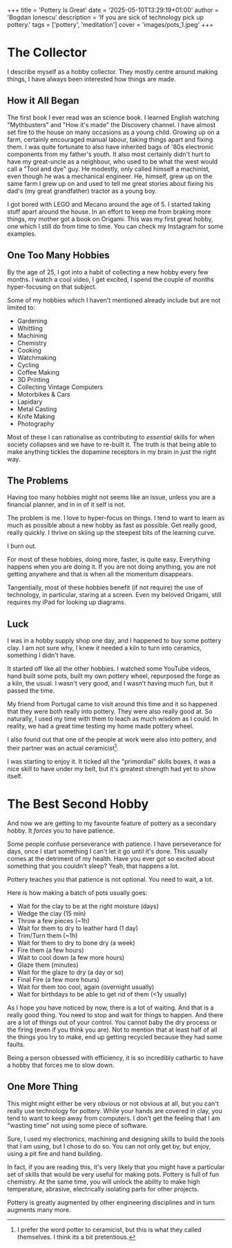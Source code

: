 +++
title = 'Pottery Is Great'
date = '2025-05-10T13:29:19+01:00'
author = 'Bogdan Ionescu'
description = 'If you are sick of technology pick up pottery.'
tags = ['pottery', 'meditation']
cover = 'images/pots_1.jpeg'
+++

# The Collector
I describe myself as a hobby collector.
They mostly centre around making things, I have always been interested how things are made.

## How it All Began
The first book I ever read was an science book. I learned English watching "Mythbusters" and "How it's made" the Discovery channel. I have almost set fire to the house on many occasions as a young child.
Growing up on a farm, certainly encouraged manual labour, taking things apart and fixing them.
I was quite fortunate to also have inherited bags of '80s electronic components from my father's youth. It also most certainly didn't hurt to have my great-uncle as a neighbour, who used to be what the west would call a "Tool and dye" guy.
He modestly, only called himself a machinist, even though he was a mechanical engineer.
He, himself, grew up on the same farm I grew up on and used to tell me great stories about fixing his dad's (my great grandfather) tractor as a young boy.

I got bored with LEGO and Mecano around the age of 5. I started taking stuff apart around the house.
In an effort to keep me from braking more things, my mother got a book on Origami.
This was my first great hobby, one which I still do from time to time. You can check my Instagram for some examples.

## One Too Many Hobbies
By the age of 25, I got into a habit of collecting a new hobby every few months.
I watch a cool video, I get excited, I spend the couple of months hyper-focusing on that subject.

Some of my hobbies which I haven't mentioned already include but are not limited to:
 - Gardening
 - Whittling
 - Machining
 - Chemistry
 - Cooking
 - Watchmaking
 - Cycling
 - Coffee Making
 - 3D Printing
 - Collecting Vintage Computers
 - Motorbikes & Cars
 - Lapidary
 - Metal Casting
 - Knife Making
 - Photography

Most of these I can rationalise as contributing to *essential* skills for when society collapses and we have to re-built it. The truth is that being able to make anything tickles the dopamine receptors in my brain in just the right way.

## The Problems
Having too many hobbies might not seems like an issue, unless you are a financial planner, and in in of it self is not.

The problem is me. I love to hyper-focus on things. I tend to want to learn as much as possible about a new hobby as fast as possible. Get really good, really quickly. I thrive on skiing up the steepest bits of the learning curve.

I burn out.

For most of these hobbies, doing more, faster, is quite easy. Everything happens when you are doing it. If you are not doing anything, you are not getting anywhere and that is when all the momentum disappears.

Tangentially, most of these hobbies benefit (if not require) the use of technology, in particular, staring at a screen. Even my beloved Origami, still requires my iPad for looking up diagrams.

## Luck
I was in a hobby supply shop one day, and I happened to buy some pottery clay.
I am not sure why, I knew it needed a kiln to turn into ceramics, something I didn't have.

It started off like all the other hobbies. I watched some YouTube videos, hand built some pots, built my own pottery wheel, repurposed the forge as a kiln, the usual.
I wasn't very good, and I wasn't having much fun, but it passed the time.

My friend from Portugal came to visit around this time and it so happened that they were both really into pottery. They were also really good at. So naturally, I used my time with them to leach as much wisdom as I could. In reality, we had a great time testing my home made pottery wheel.

I also found out that one of the people at work were also into pottery, and their partner was an actual ceramicist[^1].

[^1]: I prefer the word potter to ceramicist, but this is what they called themselves. I think its a bit pretentious.

I was starting to enjoy it.
It ticked all the "primordial" skills boxes, it was a nice skill to have under my belt, but it's greatest strength had yet to show itself.

# The Best Second Hobby
And now we are getting to my favourite feature of pottery as a secondary hobby.
It *forces* you to have patience.

Some people confuse perseverance with patience. I have perseverance for days, once I start something I can't let it go until it's done. This usually comes at the detriment of my health. Have you ever got so excited about something that you couldn't sleep?
Yeah, that happens a lot.

Pottery teaches you that patience is not optional. You need to wait, a lot.

Here is how making a batch of pots usually goes:
 - Wait for the clay to be at the right moisture (days)
 - Wedge the clay (15 min)
 - Throw a few pieces (~1h)
 - Wait for them to dry to leather hard (1 day)
 - Trim/Turn them (~1h)
 - Wait for them to dry to bone dry (a week)
 - Fire them (a few hours)
 - Wait to cool down (a few more hours)
 - Glaze them (minutes)
 - Wait for the glaze to dry (a day or so)
 - Final Fire (a few more hours)
 - Wait for them too cool, again (overnight usually)
 - Wait for birthdays to be able to get rid of them (<1y usually)

As I hope you have noticed by now, there is a lot of waiting.
And that is a really good thing.
You need to stop and wait for things to happen. And there are a lot of things out of your control.
You cannot baby the dry process or the firing (even if you think you are).
Not to mention that at least half of all the things you try to make, end up getting recycled because they had some faults.

Being a person obsessed with efficiency, it is so incredibly cathartic to have a hobby that forces me to slow down.

## One More Thing
This might might either be very obvious or not obvious at all, but you can't really use technology for pottery.
While your hands are covered in clay, you tend to want to keep away from computers. I don't get the feeling that I am "wasting time" not using some piece of software.

Sure, I used my electronics, machining and designing skills to build the tools that I am using, but I chose to do so. You can not only get by, but enjoy, using a pit fire and hand building.

In fact, if you are reading this, it's very likely that you might have a particular set of skills that would be very useful for making pots. Pottery is full of fun chemistry.
At the same time, you will unlock the ability to make high temperature, abrasive, electrically isolating parts for other projects.

Pottery is greatly augmented by other engineering disciplines and in turn augments many more. 
